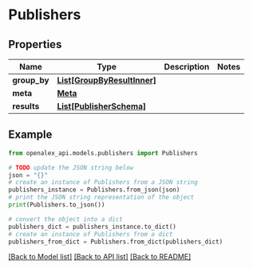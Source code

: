 # Publishers


## Properties

Name | Type | Description | Notes
------------ | ------------- | ------------- | -------------
**group_by** | [**List[GroupByResultInner]**](GroupByResultInner.md) |  | 
**meta** | [**Meta**](Meta.md) |  | 
**results** | [**List[PublisherSchema]**](PublisherSchema.md) |  | 

## Example

```python
from openalex_api.models.publishers import Publishers

# TODO update the JSON string below
json = "{}"
# create an instance of Publishers from a JSON string
publishers_instance = Publishers.from_json(json)
# print the JSON string representation of the object
print(Publishers.to_json())

# convert the object into a dict
publishers_dict = publishers_instance.to_dict()
# create an instance of Publishers from a dict
publishers_from_dict = Publishers.from_dict(publishers_dict)
```
[[Back to Model list]](../README.md#documentation-for-models) [[Back to API list]](../README.md#documentation-for-api-endpoints) [[Back to README]](../README.md)


